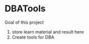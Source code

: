 DBATools
========
Goal of this project
1. store learn material and result here
2. Create tools for DBA
